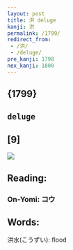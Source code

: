 ```yaml
---
layout: post
title: 洪 deluge
kanji: 洪
permalink: /1799/
redirect_from:
 - /洪/
 - /deluge/
pre_kanji: 1798
nex_kanji: 1800
---
```


## {1799}

## `deluge`

## [9]

<div class="stroke"><img src="E6B4AA.png" /></div>

## Reading:

### On-Yomi: コウ

## Words:

洪水(こうずい): flood
